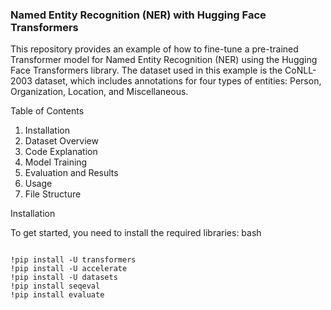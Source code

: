 ### Named Entity Recognition (NER) with Hugging Face Transformers

This repository provides an example of how to fine-tune a pre-trained Transformer model for Named Entity Recognition (NER) using the Hugging Face Transformers library. The dataset used in this example is the CoNLL-2003 dataset, which includes annotations for four types of entities: Person, Organization, Location, and Miscellaneous.

Table of Contents

1. Installation
2. Dataset Overview
3. Code Explanation
4. Model Training
5. Evaluation and Results
6. Usage
7. File Structure

Installation

To get started, you need to install the required libraries:
bash
```

!pip install -U transformers
!pip install -U accelerate
!pip install -U datasets
!pip install seqeval
!pip install evaluate

```
